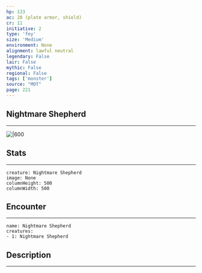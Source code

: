 ```yaml
---
hp: 133
ac: 20 (plate armor, shield)
cr: 11
initiative: 2
type: 'fey'    
size: 'Medium'
environment: None
alignment: lawful neutral
legendary: False
lair: False
mythic: False
regional: False
tags: ['monster']
source: "MOT"
page: 221
---
```


## Nightmare Shepherd
---

![|600](D:/Program%20Files/5e.tools/img/bestiary/MOT/Nightmare%20Shepherd.jpg)

## Stats
---

```statblock
creature: Nightmare Shepherd
image: None
columnHeight: 500
columnWidth: 500
```

## Encounter
---

```encounter-table
name: Nightmare Shepherd
creatures:
- 1: Nightmare Shepherd
```

## Description
---




